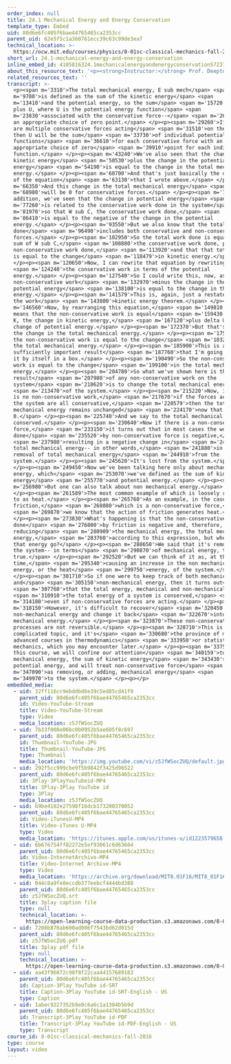 ```yaml
---
order_index: null
title: 24.1 Mechanical Energy and Energy Conservation
template_type: Embed
uid: 80d6e6fc405f6bae44765465ca2353cc
parent_uid: 62e5f5c1a360761ecc39c63c99de3ea7
technical_location: >-
  https://ocw.mit.edu/courses/physics/8-01sc-classical-mechanics-fall-2016/week-8-potential-energy-and-energy-conservation/24.1-mechanical-energy-and-energy-conservation/24.1-mechanical-energy-and-energy-conservation
short_url: 24.1-mechanical-energy-and-energy-conservation
inline_embed_id: 4105816324.1mechanicalenergyandenergyconservation57237685
about_this_resource_text: '<p><strong>Instructor:</strong> Prof. Deepto Chakrabarty</p>'
related_resources_text: ''
transcript: >-
  <p><span m='3310'>The total mechanical energy, E sub mech</span> <span
  m='9780'>is defined as the sum of the kinetic energy</span> <span
  m='13410'>and the potential energy, so the sum</span> <span m='15720'>of K
  plus U, where U is the potential energy function</span> <span
  m='23830'>associated with the conservative force--</span> <span m='26110'>with
  an appropriate choice of zero point.</span> </p><p><span m='29260'>If there
  are multiple conservative forces acting</span> <span m='31510'>on the system,
  then U will be the sum</span> <span m='33730'>of individual potential energy
  functions</span> <span m='36610'>for each conservative force with an
  appropriate choice of zero</span> <span m='39910'>point for each individual
  function.</span> </p><p><span m='43240'>We've also seen that the change in the
  kinetic energy</span> <span m='50530'>plus the change in the potential
  energy</span> <span m='54190'>is equal to the change in the total mechanical
  energy.</span> </p><p><span m='60700'>And that's just basically the derivative
  of the equation</span> <span m='63130'>that I wrote above.</span> </p><p><span
  m='66350'>And this change in the total mechanical energy</span> <span
  m='68980'>will be 0 for conservative forces.</span> </p><p><span m='73180'>In
  addition, we've seen that the change in potential energy</span> <span
  m='77260'>is related to the conservative work done in the system</span> <span
  m='81970'>so that W sub C, the conservative work done,</span> <span
  m='86410'>is equal to the negative of the change in the potential
  energy.</span> </p><p><span m='93550'>But we also know that the total work
  done</span> <span m='96490'>includes both conservative and non-conservative
  forces.</span> </p><p><span m='102950'>So the total work done is equal to the
  sum of W sub C,</span> <span m='108880'>the conservative work done, plus the
  non-conservative work done,</span> <span m='113920'>and that that total work
  is equal to the change</span> <span m='118479'>in kinetic energy.</span>
  </p><p><span m='120650'>Now, I can rewrite that equation by rewriting</span>
  <span m='124240'>the conservative work in terms of the potential
  energy.</span> </p><p><span m='127540'>So I could write this, now, as the
  non-conservative work</span> <span m='132970'>minus the change in the
  potential energy</span> <span m='138100'>is equal to the change in the kinetic
  energy.</span> </p><p><span m='141579'>This is, again, just a restatement of
  the work</span> <span m='143800'>kinetic energy theorem.</span> </p><p><span
  m='146560'>Now, by rearranging this equation,</span> <span m='149810'>this
  means that the non-conservative work is equal</span> <span m='159430'>to delta
  K, the change in kinetic energy,</span> <span m='167120'>plus delta U, the
  change of potential energy.</span> </p><p><span m='172370'>But that's equal to
  the change in the total mechanical energy.</span> </p><p><span m='175230'>So
  the non-conservative work is equal to the change</span> <span m='183230'>in
  the total mechanical energy.</span> </p><p><span m='185900'>This is a
  sufficiently important result</span> <span m='187760'>that I'm going to write
  it by itself in a box.</span> </p><p><span m='190490'>So the non-conservative
  work is equal to the change</span> <span m='199100'>in the total mechanical
  energy.</span> </p><p><span m='204780'>So what we've shown here is that the
  result</span> <span m='207980'>of any non-conservative work on the
  system</span> <span m='210620'>is to change the total mechanical energy</span>
  <span m='213470'>of the system.</span> </p><p><span m='215220'>Now, if there
  is no non-conservative work,</span> <span m='217670'>if the forces acting on
  the system are all conservative,</span> <span m='220579'>then the total
  mechanical energy remains unchanged</span> <span m='224170'>now that Emech is
  0.</span> </p><p><span m='225740'>And we say to the total mechanical energy is
  conserved.</span> </p><p><span m='230640'>Now if there is a non-conservative
  force,</span> <span m='233150'>it turns out that in most cases the work
  done</span> <span m='235520'>by non-conservative force is negative,</span>
  <span m='237980'>resulting in a negative change in</span> <span m='240006'>the
  total mechanical energy-- in other words,</span> <span m='241880'>in the
  removal of total mechanical energy</span> <span m='244910'>from the
  system.</span> </p><p><span m='245620'>It's lost from the system.</span>
  </p><p><span m='249450'>Now we've been talking here only about mechanical
  energy, which</span> <span m='253070'>we've defined as the sum of kinetic
  energy</span> <span m='255770'>and potential energy.</span> </p><p><span
  m='256980'>But one can also talk about non mechanical energy.</span>
  </p><p><span m='261589'>The most common example of which is loosely referred
  to as heat.</span> </p><p><span m='265760'>As an example, in the case of
  friction,</span> <span m='268080'>which is a non-conservative force,</span>
  <span m='269870'>we know that the action of friction generates heat.</span>
  </p><p><span m='273830'>What's happening is that the non-conservative work
  done</span> <span m='276800'>by friction is negative and, therefore, is
  reducing</span> <span m='280909'>the mechanical energy, the total mechanical
  energy,</span> <span m='283760'>according to this expression, but where does
  that energy go?</span> </p><p><span m='288650'>We said that it's removed from
  the system-- in terms</span> <span m='290870'>of mechanical energy, that's
  true.</span> </p><p><span m='292520'>But we can think of it as, at the same
  time,</span> <span m='295340'>causing an increase in the non mechanical
  energy, or the heat</span> <span m='299750'>energy, of the system.</span>
  </p><p><span m='301710'>So if one were to keep track of both mechanical
  and</span> <span m='305150'>non-mechanical energy, then it turns out</span>
  <span m='307760'>that the total energy, mechanical and non-mechanical,</span>
  <span m='310910'>the total energy of a system is conserved,</span> <span
  m='314180'>even if non-conservative forces are acting.</span> </p><p><span
  m='318150'>However, it's difficult to recover</span> <span m='320450'>the
  non-mechanical energy and change it back</span> <span m='322670'>into
  mechanical energy.</span> </p><p><span m='323870'>These non-conservative
  processes are not reversible.</span> </p><p><span m='328710'>This is a
  complicated topic, and it's</span> <span m='330680'>the province of more
  advanced courses in thermodynamics</span> <span m='333950'>or statistical
  mechanics, which you may encounter later.</span> </p><p><span m='337580'>In
  this course, we will confine our attention</span> <span m='340159'>to
  mechanical energy, the sum of kinetic energy</span> <span m='343430'>and
  potential energy, and will treat non-conservative force</span> <span
  m='347090'>as removing, or adding, mechanical energy</span> <span
  m='349970'>to the system.</span> </p><p></p>
embedded_media:
  - uid: 32ff116cc9ebddbd6e39c5ed85cd41f9
    parent_uid: 80d6e6fc405f6bae44765465ca2353cc
    id: Video-YouTube-Stream
    title: Video-YouTube-Stream
    type: Video
    media_location: z5JfWSocZUQ
  - uid: 7b33f008e06bc0b0952b5ae605f8c697
    parent_uid: 80d6e6fc405f6bae44765465ca2353cc
    id: Thumbnail-YouTube-JPG
    title: Thumbnail-YouTube-JPG
    type: Thumbnail
    media_location: 'https://img.youtube.com/vi/z5JfWSocZUQ/default.jpg'
  - uid: 292f5cc999cbe9f5b9842f3425d96522
    parent_uid: 80d6e6fc405f6bae44765465ca2353cc
    id: 3Play-3PlayYouTubeid-MP4
    title: 3Play-3Play YouTube id
    type: 3Play
    media_location: z5JfWSocZUQ
  - uid: b9be4182e27598f16dcb173200370052
    parent_uid: 80d6e6fc405f6bae44765465ca2353cc
    id: Video-iTunesU-MP4
    title: Video-iTunes U-MP4
    type: Video
    media_location: 'https://itunes.apple.com/us/itunes-u/id1223579658'
  - uid: 6b676754ff82272e5ef93061c6d63604
    parent_uid: 80d6e6fc405f6bae44765465ca2353cc
    id: Video-InternetArchive-MP4
    title: Video-Internet Archive-MP4
    type: Video
    media_location: 'https://archive.org/download/MIT8.01F16/MIT8_01F16_L24v01_360p.mp4'
  - uid: 044c8a9fe0eccdb377eebcf4444bd388
    parent_uid: 80d6e6fc405f6bae44765465ca2353cc
    id: z5JfWSocZUQ.srt
    title: 3play caption file
    type: null
    technical_location: >-
      https://open-learning-course-data-production.s3.amazonaws.com/8-01sc-classical-mechanics-fall-2016/044c8a9fe0eccdb377eebcf4444bd388_z5JfWSocZUQ.srt
  - uid: 7208b870ab600ad006f7543bd62d015d
    parent_uid: 80d6e6fc405f6bae44765465ca2353cc
    id: z5JfWSocZUQ.pdf
    title: 3play pdf file
    type: null
    technical_location: >-
      https://open-learning-course-data-production.s3.amazonaws.com/8-01sc-classical-mechanics-fall-2016/7208b870ab600ad006f7543bd62d015d_z5JfWSocZUQ.pdf
  - uid: aa43f96072c98f8f22caa44157689103
    parent_uid: 80d6e6fc405f6bae44765465ca2353cc
    id: Caption-3Play YouTube id-SRT
    title: Caption-3Play YouTube id-SRT-English - US
    type: Caption
  - uid: 1abec9227352b9e8c6a6c1a1384b5b9d
    parent_uid: 80d6e6fc405f6bae44765465ca2353cc
    id: Transcript-3Play YouTube id-PDF
    title: Transcript-3Play YouTube id-PDF-English - US
    type: Transcript
course_id: 8-01sc-classical-mechanics-fall-2016
type: course
layout: video
---
```

